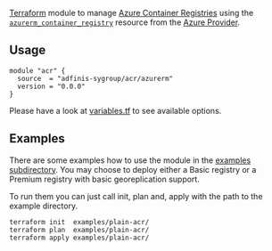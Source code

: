 [Terraform](https://www.terraform.io/) module to manage [Azure Container Registries](https://azure.microsoft.com/en-us/services/container-registry/)
using the [`azurerm_container_registry`](https://www.terraform.io/docs/providers/azurerm/r/container_registry.html)
resource from the [Azure Provider](https://www.terraform.io/docs/providers/azurerm/index.html).

## Usage

```
module "acr" {
  source  = "adfinis-sygroup/acr/azurerm"
  version = "0.0.0"
}
```

Please have a look at [variables.tf](./variables.tf) to see available options.

## Examples

There are some examples how to use the module in the [examples subdirectory](./examples).
You may choose to deploy either a Basic registry or a Premium registry with
basic georeplication support.

To run them you can just call init, plan and, apply with the path to the
example directory.

```
terraform init  examples/plain-acr/
terraform plan  examples/plain-acr/
terraform apply examples/plain-acr/
```
